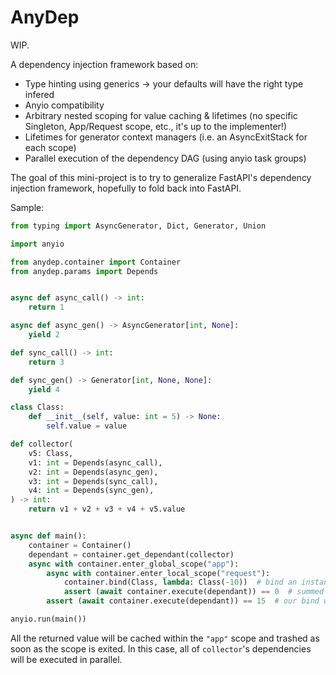 # AnyDep

WIP.

A dependency injection framework based on:

- Type hinting using generics -> your defaults will have the right type infered
- Anyio compatibility
- Arbitrary nested scoping for value caching & lifetimes (no specific Singleton, App/Request scope, etc., it's up to the implementer!)
- Lifetimes for generator context managers (i.e. an AsyncExitStack for each scope)
- Parallel execution of the dependency DAG (using anyio task groups)

The goal of this mini-project is to try to generalize FastAPI's dependency injection framework, hopefully to fold back into FastAPI.

Sample:

```python
from typing import AsyncGenerator, Dict, Generator, Union

import anyio

from anydep.container import Container
from anydep.params import Depends


async def async_call() -> int:
    return 1

async def async_gen() -> AsyncGenerator[int, None]:
    yield 2

def sync_call() -> int:
    return 3

def sync_gen() -> Generator[int, None, None]:
    yield 4

class Class:
    def __init__(self, value: int = 5) -> None:
        self.value = value

def collector(
    v5: Class,
    v1: int = Depends(async_call),
    v2: int = Depends(async_gen),
    v3: int = Depends(sync_call),
    v4: int = Depends(sync_gen),
) -> int:
    return v1 + v2 + v3 + v4 + v5.value


async def main():
    container = Container()
    dependant = container.get_dependant(collector)
    async with container.enter_global_scope("app"):
        async with container.enter_local_scope("request"):
            container.bind(Class, lambda: Class(-10))  # bind an instance, class, callable, etc.; for example an incoming request
            assert (await container.execute(dependant)) == 0  # summed up to 10 but Class.value is -10
        assert (await container.execute(dependant)) == 15  # our bind was cleared since we exited the scope

anyio.run(main())
```

All the returned value will be cached within the `"app"` scope and trashed as soon as the scope is exited.
In this case, all of `collector`'s dependencies will be executed in parallel.

